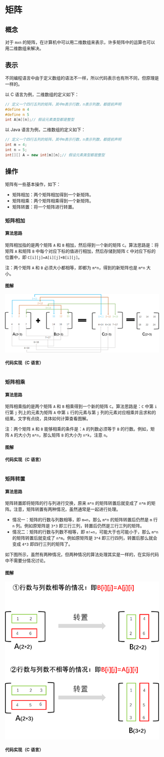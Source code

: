 # 矩阵

## 概念

对于 `mxn` 的矩阵，在计算机中可以用二维数组来表示，许多矩阵中的运算也可以用二维数组来解决。



## 表示

不同编程语言中由于定义数组的语法不一样，所以代码表示也有所不同，但原理是一样的。

以 C 语言为例，二维数组的定义如下：

```c
// 定义一个四行五列的矩阵，其中m表示行数，n表示列数，都提前声明
#define m 4
#define n 5
int A[m][n];// 假设元素类型都是整型
```

以 Java 语言为例，二维数组的定义如下：

```java
// 定义一个四行五列的矩阵，其中m表示行数，n表示列数，都提前声明
int m = 4;
int n = 5;
int[][] A = new int[m][n];// 假设元素类型都是整型
```



## 操作

矩阵有一些基本操作，如下：

- 矩阵相加：两个矩阵相加得到一个新矩阵。
- 矩阵相乘：两个矩阵相乘得到一个新矩阵。
- 矩阵转置：将一个矩阵进行转置。



### 矩阵相加

#### 算法思路

矩阵相加指的是两个矩阵 `A` 和 `B` 相加，然后得到一个新的矩阵 `C`。算法思路是：将矩阵 `A` 和矩阵 `B` 中每个对应下标的值进行相加，然后存储到矩阵 `C` 中对应下标的位置中，即 `C[i][j]=A[i][j]+B[i][j]`。

注：两个矩阵 `A` 和 `B` 必须大小都相等，即都为 `m*n`，得到的新矩阵也是 `m*n` 大小。

#### 图解

![image-20230823230132582](image-%E7%9F%A9%E9%98%B5/image-20230823230132582.png)

#### 代码实现（C 语言）

```c

```



### 矩阵相乘

#### 算法思路

矩阵相乘指的是两个矩阵 `A` 和 `B` 相乘得到一个新的矩阵 `C`。算法思路是：`C` 中第 `i` 行第 `j` 列上的元素为矩阵 `A` 中第 `i` 行的元素与第 `j` 列的元素对应相乘并且求和的结果。文字有点绕，具体如何计算查看图解。

注：两个矩阵 `A` 和 `B` 能够相乘的条件是：`A` 的列数必须等于 `B` 的行数。例如，矩阵 `A` 的大小为 `m*n`，那么矩阵 `B` 的大小为 `n*k`，注意 `n`。

#### 图解



#### 代码实现（C 语言）

```c

```



### 矩阵转置

#### 算法思路

矩阵转置即将矩阵的行与列进行交换，原来 `m*n` 的矩阵转置后就变成了 `n*m` 的矩阵。注意，矩阵转置有两种情况，虽然通常是一起进行处理。

- 情况一：矩阵的行数与列数相等，即 `m=n`，那么 `m*n` 的矩阵转置后仍然是 `m` 行 `n` 列。例如原矩阵是 `3*3` 即三行三列，转置后仍然是三行三列的矩阵。
- 情况二：矩阵的行数与列数不相等，即 `m!=n`，可能大于也可能小于，那么 `m*n` 的矩阵转置后就变成了 `n*m`。例如原矩阵是 `3*4` 即三行四列，转置后那么就会变成 `4*3` 即四行三列的矩阵了。

如下图所示，虽然有两种情况，但两种情况的算法处理其实是一样的，在实际代码中不需要分情况讨论。

#### 图解

![image-20230823231607517](image-%E7%9F%A9%E9%98%B5/image-20230823231607517.png)

#### 代码实现（C 语言）

